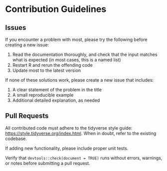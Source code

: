 # Contribution Guidelines

## Issues

If you encounter a problem with most, please try the following before creating a new issue:

1. Read the documentation thoroughly, and check that the input matches what is expected (in most cases, this is a named list)
2. Restart R and rerun the offending code
3. Update most to the latest version

If none of these solutions work, please create a new issue that includes:

1. A clear statement of the problem in the title
2. A small reproducible example
3. Additional detailed explanation, as needed


## Pull Requests

All contributed code must adhere to the tidyverse style guide: https://style.tidyverse.org/index.html. When in doubt, refer to the existing codebase.

If adding new functionality, please include proper unit tests.

Verify that `devtools::check(document = TRUE)` runs without errors, warnings, or notes before submitting a pull request.
